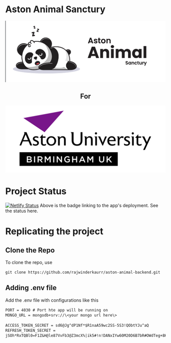 # Aston Animal Sanctury
![Animal Sanctury Logo](/src/assets/images/project_logo.png)

<div style="text-align:center"><h2>For</h2></div>

![Aston Logo](/src/assets/images/aston_logo.png)

# Project Status
[![Netlify Status](https://api.netlify.com/api/v1/badges/8dafc65f-fe23-4b9a-83d4-c74cfdf0eb40/deploy-status)](https://app.netlify.com/sites/aston-animal/deploys) 
Above is the badge linking to the app's deployment. See the status here.

# Replicating the project
## Clone the Repo

To clone the repo, use
```
git clone https://github.com/rajwinderkaurr/aston-animal-backend.git
```
## Adding .env file
Add the .env file with configurations like this
```
PORT = 4030 # Port hte app will be running on
MONGO_URL = mongodb+srv://\<your mongo url here\>

ACCESS_TOKEN_SECRET = sd6@Jg^dP1Nf*$R1naA59wc2SS-5S3!QObtYJu^aQ
REFRESH_TOKEN_SECRET = jSOh*RxTQBl0=F1Z&H@le87VvFb3@Z3mcX%|ik5#!n!DANxIYw60M20D6B7bR#OWdTeg+8K+77Z|%
```